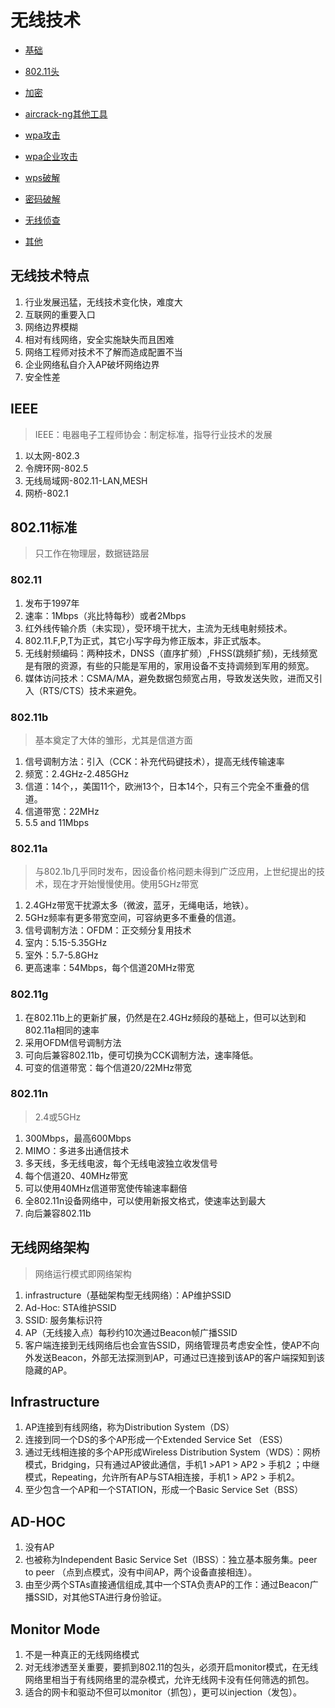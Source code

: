 
# 无线技术

* [基础](./[7-1]--基础.md)
* [802.11头](./[7-2]--802.11头.md)
* [加密](./[7-3]--加密.md)
* [aircrack-ng其他工具](./[7-4]--aircrack-ng其他工具.md)

* [wpa攻击](./无线技术-wpa攻击.md)

* [wpa企业攻击](./无线技术-wpa企业攻击.md)

* [wps破解](./无线技术-wps破解.md)

* [密码破解](./无线技术-密码破解.md)

* [无线侦查](./无线技术-无线侦查.md)

* [其他](./无线技术-其他.md)



## 无线技术特点
1. 行业发展迅猛，无线技术变化快，难度大
2. 互联网的重要入口
3. 网络边界模糊
4. 相对有线网络，安全实施缺失而且困难
5. 网络工程师对技术不了解而造成配置不当
5. 企业网络私自介入AP破坏网络边界
5. 安全性差

## IEEE
> IEEE：电器电子工程师协会：制定标准，指导行业技术的发展

1. 以太网-802.3
2. 令牌环网-802.5
3. 无线局域网-802.11-LAN,MESH
4. 网桥-802.1

## 802.11标准
> 只工作在物理层，数据链路层

### 802.11

1. 发布于1997年
2. 速率：1Mbps（兆比特每秒）或者2Mbps
3. 红外线传输介质（未实现），受环境干扰大，主流为无线电射频技术。
4. 802.11.F,P,T为正式，其它小写字母为修正版本，非正式版本。
5. 无线射频编码：两种技术，DNSS（直序扩频）,FHSS(跳频扩频)，无线频宽是有限的资源，有些的只能是军用的，家用设备不支持调频到军用的频宽。
6. 媒体访问技术：CSMA/MA，避免数据包频宽占用，导致发送失败，进而又引入（RTS/CTS）技术来避免。

### 802.11b
> 基本奠定了大体的雏形，尤其是信道方面

1. 信号调制方法：引入（CCK：补充代码键技术），提高无线传输速率
1. 频宽：2.4GHz-2.485GHz
1. 信道：14个，，美国11个，欧洲13个，日本14个，只有三个完全不重叠的信道。
1. 信道带宽：22MHz
1. 5.5 and 11Mbps

### 802.11a
> 与802.1b几乎同时发布，因设备价格问题未得到广泛应用，上世纪提出的技术，现在才开始慢慢使用。使用5GHz带宽

1. 2.4GHz带宽干扰源太多（微波，蓝牙，无绳电话，地铁）。
1. 5GHz频率有更多带宽空间，可容纳更多不重叠的信道。
1. 信号调制方法：OFDM：正交频分复用技术
1. 室内：5.15-5.35GHz
1. 室外：5.7-5.8GHz
1. 更高速率：54Mbps，每个信道20MHz带宽

### 802.11g

1. 在802.11b上的更新扩展，仍然是在2.4GHz频段的基础上，但可以达到和802.11a相同的速率
1. 采用OFDM信号调制方法
1. 可向后兼容802.11b，便可切换为CCK调制方法，速率降低。
1. 可变的信道带宽：每个信道20/22MHz带宽

### 802.11n
> 2.4或5GHz

1. 300Mbps，最高600Mbps
1. MIMO：多进多出通信技术
1. 多天线，多无线电波，每个无线电波独立收发信号
1. 每个信道20、40MHz带宽
1. 可以使用40MHz信道带宽使传输速率翻倍
1. 全802.11n设备网络中，可以使用新报文格式，使速率达到最大
1. 向后兼容802.11b



## 无线网络架构

> 网络运行模式即网络架构

1. infrastructure（基础架构型无线网络）：AP维护SSID
1. Ad-Hoc: STA维护SSID
1. SSID: 服务集标识符
1. AP（无线接入点）每秒约10次通过Beacon帧广播SSID
1. 客户端连接到无线网络后也会宣告SSID，网络管理员考虑安全性，使AP不向外发送Beacon，外部无法探测到AP，可通过已连接到该AP的客户端探知到该隐藏的AP。


## Infrastructure

1. AP连接到有线网络，称为Distribution System（DS）
1. 连接到同一个DS的多个AP形成一个Extended Service Set （ESS）
1. 通过无线相连接的多个AP形成Wireless Distribution System（WDS）：网桥模式，Bridging，只有通过AP彼此通信，手机1 >AP1 > AP2 > 手机2 ；中继模式，Repeating，允许所有AP与STA相连接，手机1 > AP2 > 手机2。
1. 至少包含一个AP和一个STATION，形成一个Basic Service Set（BSS）
   

## AD-HOC
1. 没有AP
1. 也被称为Independent Basic Service Set（IBSS）：独立基本服务集。peer to peer （点到点模式，没有中间AP，两个设备直接相连）。
1. 由至少两个STAs直接通信组成,其中一个STA负责AP的工作：通过Beacon广播SSID，对其他STA进行身份验证。


## Monitor Mode
1. 不是一种真正的无线网络模式
1. 对无线渗透至关重要，要抓到802.11的包头，必须开启monitor模式，在无线网络里相当于有线网络里的混杂模式，允许无线网卡没有任何筛选的抓包。
1. 适合的网卡和驱动不但可以monitor（抓包），更可以injection（发包）。



